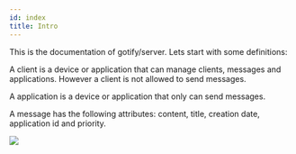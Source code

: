 ```yaml
---
id: index
title: Intro
---
```


This is the documentation of gotify/server. Lets start with some definitions:

A client is a device or application that can manage clients, messages and applications.
However a client is not allowed to send messages.

A application is a device or application that only can send messages.

A message has the following attributes: content, title, creation date, application id and priority.

![](../img/intro.png)
